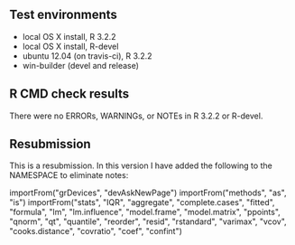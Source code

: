 ## Test environments
* local OS X install, R 3.2.2
* local OS X install, R-devel
* ubuntu 12.04 (on travis-ci), R 3.2.2
* win-builder (devel and release)

## R CMD check results
There were no ERRORs, WARNINGs, or NOTEs in R 3.2.2 or R-devel.

## Resubmission
This is a resubmission. In this version I have 
added the following to the NAMESPACE to eliminate notes:

importFrom("grDevices", "devAskNewPage")
importFrom("methods", "as", "is")
importFrom("stats", "IQR", "aggregate", "complete.cases", "fitted",
           "formula", "lm", "lm.influence", "model.frame",
           "model.matrix", "ppoints", "qnorm", "qt", "quantile",
           "reorder", "resid", "rstandard", "varimax", "vcov",
           "cooks.distance", "covratio", "coef", "confint")
